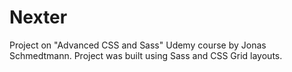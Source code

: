 # Nexter
Project on "Advanced CSS and Sass" Udemy course by Jonas Schmedtmann. Project was built using Sass and CSS Grid layouts.